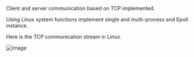 Client and server communication based on TCP implemented.

Using Linux system functions implement single and multi-process and Epoll instance.

Here is the TCP communication stream in Linux.

![image](https://user-images.githubusercontent.com/76054095/226555897-893c4eb4-c81b-42df-be2d-3e11320256a1.png)
